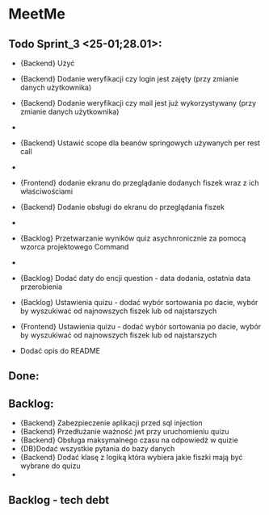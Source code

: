 # MeetMe










## Todo Sprint_3 <25-01;28.01>:

- {Backend} Użyć

- {Backend} Dodanie weryfikacji czy login jest zajęty (przy zmianie danych użytkownika)
- {Backend} Dodanie weryfikacji czy mail jest już wykorzystywany (przy zmianie danych użytkownika)
- 
- {Backend} Ustawić scope dla beanów springowych używanych per rest call
- 
- {Frontend} dodanie ekranu do przeglądanie dodanych fiszek wraz z ich właściwościami
- {Backend} Dodanie obsługi do ekranu do przeglądania fiszek
- 
- {Backlog} Przetwarzanie wyników quiz asychnronicznie za pomocą wzorca projektowego Command
- 
- {Backlog} Dodać daty do encji question - data dodania, ostatnia data przerobienia
- {Backlog} Ustawienia quizu - dodać wybór sortowania po dacie, wybór by wyszukiwać od najnowszych fiszek lub od najstarszych
- {Frontend} Ustawienia quizu - dodać wybór sortowania po dacie, wybór by wyszukiwać od najnowszych fiszek lub od najstarszych

- Dodać opis do README


## Done:


## Backlog:
- {Backend} Zabezpieczenie aplikacji przed sql injection
- {Backend} Przedłużanie ważność jwt przy uruchomieniu quizu
- {Backend} Obsługa maksymalnego czasu na odpowiedź w quizie
- {DB}Dodać wszystkie pytania do bazy danych
- {Backend} Dodać klasę z logiką która wybiera jakie fiszki mają być wybrane do quizu
- 
## Backlog - tech debt
